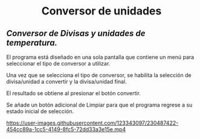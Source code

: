 <h1 align="center">Conversor de unidades</h1>

<h2><em>Conversor de Divisas y unidades de temperatura.</em></h2>

El programa está diseñado en una sola pantalla que contiene un menú para seleccionar el tipo de conversor a utilizar.

Una vez que se selecciona el tipo de conversor, se habilita la selección de divisa/unidad a convertir y la divisa/unidad final.

El resultado se obtiene al presionar el botón convertir.

Se añade un botón adicional de Limpiar para que el programa regrese a su estado inicial de selección. 


https://user-images.githubusercontent.com/123343097/230487422-454cc89a-1cc5-4149-8fc5-72dd33a3e15e.mp4

